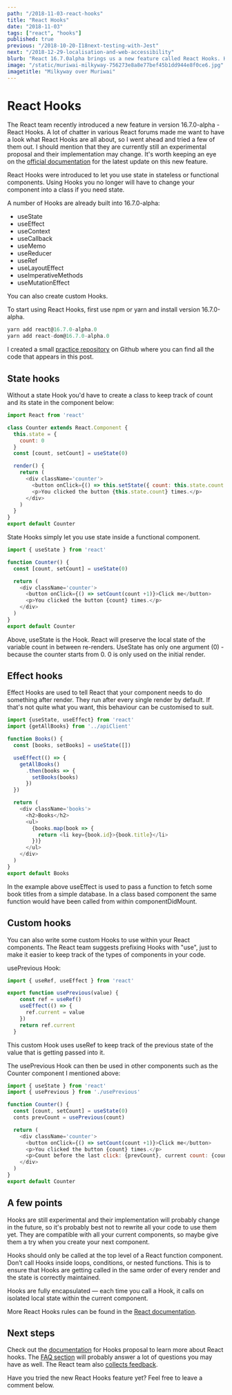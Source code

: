 ```yaml
---
path: "/2018-11-03-react-hooks"
title: "React Hooks"
date: "2018-11-03"
tags: ["react", "hooks"]
published: true
previous: "/2018-10-20-I18next-testing-with-Jest"
next: "/2018-12-29-localisation-and-web-accessibility"
blurb: "React 16.7.0alpha brings us a new feature called React Hooks. Hooks were introduced to to be able to use state in functional components without having to rewrite the component to a class. Read on for more info."
image: "/static/muriwai-milkyway-756273e8a8e77bef45b1dd944e8f0ce6.jpg"
imagetitle: "Milkyway over Muriwai"
---
```


# React Hooks

The React team recently introduced a new feature in version 16.7.0-alpha - React Hooks. A lot of chatter in various React forums made me want to have a look what React Hooks are all about, so I went ahead and tried a few of them out. I should mention that they are currently still an experimental proposal and their implementation may change. It's worth keeping an eye on the [official documentation](https://reactjs.org/docs/hooks-intro.html "Official React documentation") for the latest update on this new feature.

React Hooks were introduced to let you use state in stateless or functional components. Using Hooks you no longer will have to change your component into a class if you need state.

A number of Hooks are already built into 16.7.0-alpha:

* useState
* useEffect
* useContext
* useCallback
* useMemo
* useReducer
* useRef
* useLayoutEffect
* useImperativeMethods
* useMutationEffect

You can also create custom Hooks.

To start using React Hooks, first use npm or yarn and install version 16.7.0-alpha.

```javascript
yarn add react@16.7.0-alpha.0
yarn add react-dom@16.7.0-alpha.0
```

I created a small [practice repository](https://github.com/cornelia-schulz/bookclub "Practice repository") on Github where you can find all the code that appears in this post. 

## State hooks

Without a state Hook you'd have to create a class to keep track of count and its state in the component below:

```javascript
import React from 'react'

class Counter extends React.Component {
  this.state = {
    count: 0
  }
  const [count, setCount] = useState(0)

  render() {
    return (
      <div className='counter'>
        <button onClick={() => this.setState({ count: this.state.count + 1 })}>Click me</button>
        <p>You clicked the button {this.state.count} times.</p>
      </div>
    )
  }
}
export default Counter
```

State Hooks simply let you use state inside a functional component.

```javascript
import { useState } from 'react'

function Counter() {
  const [count, setCount] = useState(0)

  return (
    <div className='counter'>
      <button onClick={() => setCount(count +1)}>Click me</button>
      <p>You clicked the button {count} times.</p>
    </div>
  )
}
export default Counter
```

Above, useState is the Hook. React will preserve the local state of the variable count in between re-renders. UseState has only one argument (0) - because the counter starts from 0. 0 is only used on the initial render.

## Effect hooks

Effect Hooks are used to tell React that your component needs to do something after render. They run after every single render by default. If that's not quite what you want, this behaviour can be customised to suit.

```javascript
import {useState, useEffect} from 'react'
import {getAllBooks} from '../apiClient'

function Books() {
  const [books, setBooks] = useState([])

  useEffect(() => {
    getAllBooks()
      .then(books => {
        setBooks(books)
      })
  })

  return (
    <div className='books'>
      <h2>Books</h2>
      <ul>
        {books.map(book => {
          return <li key={book.id}>{book.title}</li>
        })}
      </ul>
    </div>
  )
}
export default Books
```

In the example above useEffect is used to pass a function to fetch some book titles from a simple database. In a class based component the same function would have been called from within componentDidMount.

## Custom hooks

You can also write some custom Hooks to use within your React components. The React team suggests prefixing Hooks with "use", just to make it easier to keep track of the types of components in your code.

usePrevious Hook:

```javascript
import { useRef, useEffect } from 'react'

export function usePrevious(value) {
    const ref = useRef()
    useEffect(() => {
      ref.current = value
    })
    return ref.current
  }
```

This custom Hook uses useRef to keep track of the previous state of the value that is getting passed into it.

The usePrevious Hook can then be used in other components such as the Counter component I mentioned above:

```javascript
import { useState } from 'react'
import { usePrevious } from './usePrevious'

function Counter() {
  const [count, setCount] = useState(0)
  conts prevCount = usePrevious(count)

  return (
    <div className='counter'>
      <button onClick={() => setCount(count +1)}>Click me</button>
      <p>You clicked the button {count} times.</p>
      <p>Count before the last click: {prevCount}, current count: {count}</p>
    </div>
  )
}
export default Counter
```

## A few points

Hooks are still experimental and their implementation will probably change in the future, so it's probably best not to rewrite all your code to use them yet. They are compatible with all your current components, so maybe give them a try when you create your next component.

Hooks should only be called at the top level of a React function component. Don’t call Hooks inside loops, conditions, or nested functions. This is to ensure that Hooks are getting called in the same order of every render and the state is correctly maintained.

Hooks are fully encapsulated — each time you call a Hook, it calls on isolated local state within the current component.

More React Hooks rules can be found in the [React documentation](https://reactjs.org/docs/hooks-rules.html "React Hooks Rules").

## Next steps

Check out the [documentation](https://reactjs.org/docs/hooks-intro.html "Official React documentation") for Hooks proposal to learn more about React hooks. The [FAQ section](https://reactjs.org/docs/hooks-faq.html "FAQs about Hooks") will probably answer a lot of questions you may have as well.
The React team also [collects feedback](https://github.com/reactjs/rfcs/pull/68 "Hook feature feedback").

Have you tried the new React Hooks feature yet? Feel free to leave a comment below.